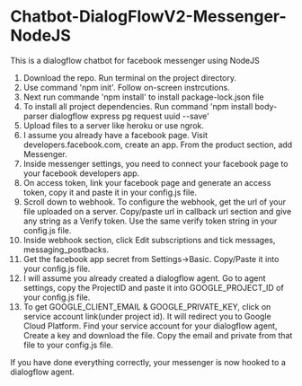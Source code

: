 # Chatbot-DialogFlowV2-Messenger-NodeJS
This is a dialogflow chatbot for facebook messenger using NodeJS


1) Download the repo. Run terminal on the project directory. 
2) Use command 'npm init'. Follow on-screen instrcutions.
3) Next run commande 'npm install' to install package-lock.json file
4) To install all project dependencies. Run command 'npm install body-parser dialogflow express pg request uuid --save'
5) Upload files to a server like heroku or use ngrok.
6) I assume you already have a facebook page. Visit developers.facebook.com, create an app. From the product section, add Messenger.
7) Inside messenger settings, you need to connect your facebook page to your facebook developers app. 
8) On access token, link your facebook page and generate an access token, copy it and paste it in your config.js file.
9) Scroll down to webhook. To configure the webhook, get the url of your file uploaded on a server. Copy/paste url in callback url section and give any string as a Verify token. Use the same verify token string in your config.js file.
10) Inside webhook section, click Edit subscriptions and tick messages, messaging_postbacks.
11) Get the facebook app secret from Settings->Basic. Copy/Paste it into your config.js file.
12) I will assume you already created a dialogflow agent. Go to agent settings, copy the ProjectID and paste it into GOOGLE_PROJECT_ID of your config.js file.
13) To get GOOGLE_CLIENT_EMAIL & GOOGLE_PRIVATE_KEY, click on service account link(under project id). It will redirect you to Google Cloud Platform. Find your service account for your dialogflow agent, Create a key and download the file. Copy the email and private from that file to your config.js file.

If you have done everything correctly, your messenger is now hooked to a dialogflow agent.
